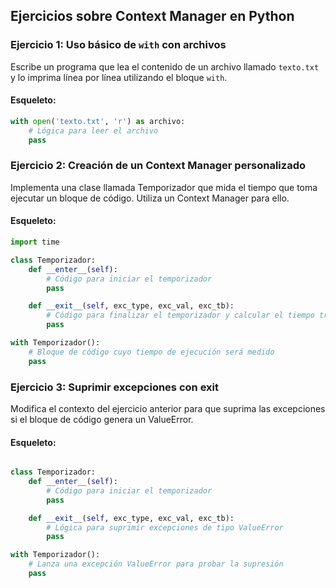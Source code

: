 ## Ejercicios sobre Context Manager en Python

### Ejercicio 1: Uso básico de `with` con archivos

Escribe un programa que lea el contenido de un archivo llamado `texto.txt` y lo imprima línea por línea utilizando el bloque `with`.

#### Esqueleto:
```python
with open('texto.txt', 'r') as archivo:
    # Lógica para leer el archivo
    pass
```

### Ejercicio 2: Creación de un Context Manager personalizado

Implementa una clase llamada Temporizador que mida el tiempo que toma ejecutar un bloque de código. Utiliza un Context Manager para ello.

#### Esqueleto:
```python
import time

class Temporizador:
    def __enter__(self):
        # Código para iniciar el temporizador
        pass

    def __exit__(self, exc_type, exc_val, exc_tb):
        # Código para finalizar el temporizador y calcular el tiempo transcurrido
        pass

with Temporizador():
    # Bloque de código cuyo tiempo de ejecución será medido
    pass
```


### Ejercicio 3: Suprimir excepciones con __exit__

Modifica el contexto del ejercicio anterior para que suprima las excepciones si el bloque de código genera un ValueError.

#### Esqueleto:
```python

class Temporizador:
    def __enter__(self):
        # Código para iniciar el temporizador
        pass

    def __exit__(self, exc_type, exc_val, exc_tb):
        # Lógica para suprimir excepciones de tipo ValueError
        pass

with Temporizador():
    # Lanza una excepción ValueError para probar la supresión
    pass
```
